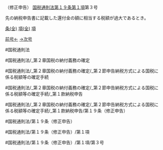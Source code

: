（修正申告）
[国税通則法第１９条第１項](国税通則法＿＿＿＿＿第１９条第１項)第３号

先の納税申告書に記載した還付金の額に相当する税額が過大であるとき。

[条(全)](国税通則法＿＿＿＿＿第１９条_.md)    [項(全)](国税通則法＿＿＿＿＿第１９条第１項_.md)    [項](国税通則法＿＿＿＿＿第１９条第１項.md)

[前号←](国税通則法＿＿＿＿＿第１９条第１項第２号.md)    [→次号](国税通則法＿＿＿＿＿第１９条第１項第４号.md)

#国税通則法

#国税通則法/_第２章国税の納付義務の確定

#国税通則法/_第２章国税の納付義務の確定/_第２節申告納税方式による国税に係る税額等の確定手続

#国税通則法/_第２章国税の納付義務の確定/_第２節申告納税方式による国税に係る税額等の確定手続/_第１款納税申告

#国税通則法/_第２章国税の納付義務の確定/_第２節申告納税方式による国税に係る税額等の確定手続/_第１款納税申告/第１９条（修正申告）

#国税通則法/第１９条（修正申告）

#国税通則法/第１９条（修正申告）/第１項

#国税通則法/第１９条（修正申告）/第１項/第３号

